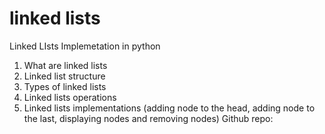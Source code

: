 # linked lists
Linked LIsts Implemetation in python

  1. What are linked lists
  2. Linked list structure 
  3. Types of linked lists
  4. Linked lists operations
  5. Linked lists implementations (adding node to the head, adding node to the last, displaying nodes and removing nodes)
  Github repo: 
